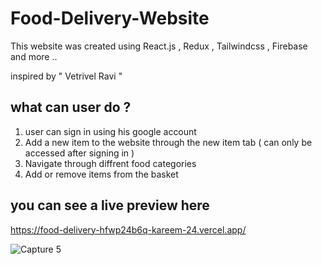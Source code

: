 # Food-Delivery-Website 

This website was created using React.js , Redux , Tailwindcss , Firebase and more ..

inspired by " Vetrivel Ravi " 

## what can user do ?

1. user can sign in using his google account 
2. Add a new item to the website through the new item tab ( can only be accessed after signing in ) 
3. Navigate through diffrent food categories 
4. Add or remove items from the basket 

## you can see a live preview here 
https://food-delivery-hfwp24b6q-kareem-24.vercel.app/



![Capture 5](https://user-images.githubusercontent.com/80011249/171370896-c034beed-78a4-46a9-ba60-7d94029b0edf.PNG)

